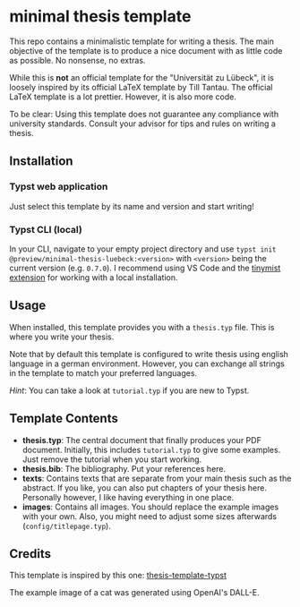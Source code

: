 # minimal thesis template

This repo contains a minimalistic template for writing a thesis.
The main objective of the template is to produce a nice document with as little code as possible. No nonsense, no extras.

While this is **not** an official template for the "Universität zu Lübeck", it is loosely inspired by its official LaTeX template by Till Tantau.
The official LaTeX template is a lot prettier.
However, it is also more code.

To be clear: Using this template does not guarantee any compliance with university standards.
Consult your advisor for tips and rules on writing a thesis.

## Installation

### Typst web application

Just select this template by its name and version and start writing!

### Typst CLI (local)

In your CLI, navigate to your empty project directory and use `typst init @preview/minimal-thesis-luebeck:<version>` with `<version>` being the current version (e.g. `0.7.0`).
I recommend using VS Code and the [tinymist extension](https://github.com/Myriad-Dreamin/tinymist) for working with a local installation.

## Usage

When installed, this template provides you with a `thesis.typ` file.
This is where you write your thesis.

Note that by default this template is configured to write thesis using english language in a german environment. However, you can exchange all strings in the template to match your preferred languages.

_Hint_: You can take a look at `tutorial.typ` if you are new to Typst.

## Template Contents
- **thesis.typ**: The central document that finally produces your PDF document. Initially, this includes `tutorial.typ` to give some examples. Just remove the tutorial when you start working.
- **thesis.bib**: The bibliography. Put your references here.
- **texts**: Contains texts that are separate from your main thesis such as the abstract. If you like, you can also put chapters of your thesis here. Personally however, I like having everything in one place.
- **images**: Contains all images. You should replace the example images with your own. Also, you might need to adjust some sizes afterwards (`config/titlepage.typ`).

## Credits

This template is inspired by this one: [thesis-template-typst
](https://github.com/ls1intum/thesis-template-typst?tab=MIT-1-ov-file#readme)

The example image of a cat was generated using OpenAI's DALL-E.
